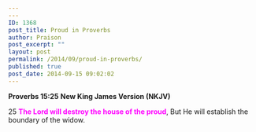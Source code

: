 ```yaml
---
---
ID: 1368
post_title: Proud in Proverbs
author: Praison
post_excerpt: ""
layout: post
permalink: /2014/09/proud-in-proverbs/
published: true
post_date: 2014-09-15 09:02:02
---
```

<strong>Proverbs 15:25</strong>
<strong> New King James Version (NKJV)</strong>

25 <span style="color: #ff00ff;"><strong>The Lord will destroy the house of the proud</strong></span>,
But He will establish the boundary of the widow.